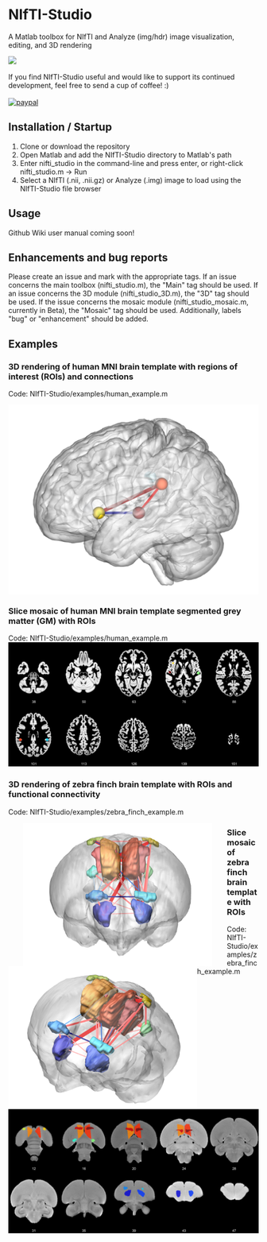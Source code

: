 # NIfTI-Studio
A Matlab toolbox for NIfTI and Analyze (img/hdr) image visualization, editing, and 3D rendering

![](https://zenodo.org/badge/DOI/10.5281/zenodo.3725006.svg)

If you find NIfTI-Studio useful and would like to support its continued development, feel free to send a cup of coffee! :) <br><br>
[![paypal](https://www.paypalobjects.com/en_US/i/btn/btn_donateCC_LG.gif)](https://paypal.me/ElliotLayden?locale.x=en_US)

## Installation / Startup
1. Clone or download the repository
2. Open Matlab and add the NIfTI-Studio directory to Matlab's path
3. Enter nifti_studio in the command-line and press enter, or right-click nifti_studio.m -> Run
4. Select a NIfTI (.nii, .nii.gz) or Analyze (.img) image to load using the NIfTI-Studio file browser

## Usage
Github Wiki user manual coming soon!

## Enhancements and bug reports
Please create an issue and mark with the appropriate tags. If an issue concerns the main toolbox (nifti_studio.m), the "Main" tag should be used. If an issue concerns the 3D module (nifti_studio_3D.m), the "3D" tag should be used. If the issue concerns the mosaic module (nifti_studio_mosaic.m, currently in Beta), the "Mosaic" tag should be used. Additionally, labels "bug" or "enhancement" should be added. 

## Examples
### 3D rendering of human MNI brain template with regions of interest (ROIs) and connections
Code:  NIfTI-Studio/examples/human_example.m
<p align="middle"><img align="middle" src="https://github.com/elayden/NIfTI-Studio/blob/master/examples/human_brain_3d_rois_connections.png" width="850 hspace="20" /> </p>    

### Slice mosaic of human MNI brain template segmented grey matter (GM) with ROIs
Code:  NIfTI-Studio/examples/human_example.m
![Human Example - Mosaic](https://github.com/elayden/NIfTI-Studio/blob/master/examples/human_brain_mosaic_axial.png)

### 3D rendering of zebra finch brain template with ROIs and functional connectivity
Code:  NIfTI-Studio/examples/zebra_finch_example.m
<p align="middle"><img align="left" src="https://github.com/elayden/NIfTI-Studio/blob/master/examples/zebra_finch_brain_3d_rois_connections.png" width="380" hspace="30" /> <img align="left" src="https://github.com/elayden/NIfTI-Studio/blob/master/examples/zebra_finch_brain_3d_rois_connections_2.png" width="380 hspace="30" /> </p>                                                                                                               
  
### Slice mosaic of zebra finch brain template with ROIs
Code:  NIfTI-Studio/examples/zebra_finch_example.m
![Zebra Finch Example - Mosaic](https://github.com/elayden/NIfTI-Studio/blob/master/examples/zebra_finch_brain_mosaic_coronal.png)

